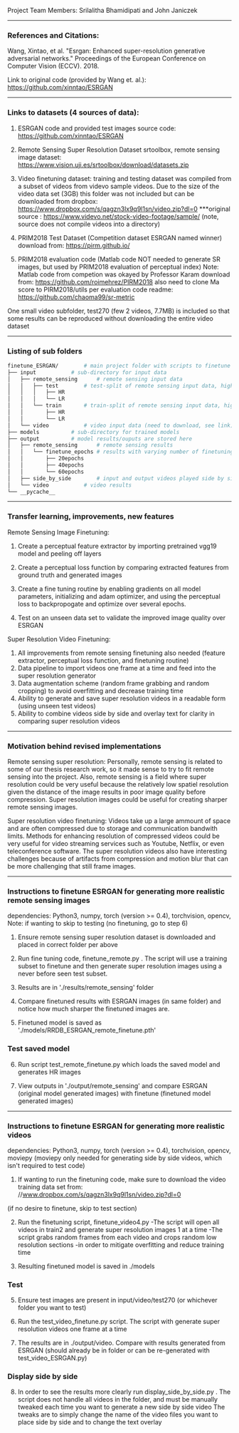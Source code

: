 Project Team Members:
Srilalitha Bhamidipati and John Janiczek

________________________________________________________________________________________________________________________________
### References and Citations:
Wang, Xintao, et al. "Esrgan: Enhanced super-resolution generative adversarial networks." Proceedings of the European Conference on Computer Vision (ECCV). 2018.

Link to original code (provided by Wang et. al.):
https://github.com/xinntao/ESRGAN
________________________________________________________________________________________________________________________________
### Links to datasets (4 sources of data):
1) ESRGAN code and provided test images
source code: https://github.com/xinntao/ESRGAN

2) Remote Sensing Super Resolution Dataset
srtoolbox, remote sensing image dataset: https://www.vision.uji.es/srtoolbox/download/datasets.zip

3) Video finetuning dataset:
training and testing dataset was compiled from a subset of videos from videvo sample videos.
Due to the size of the video data set (3GB) this folder was not included
but can be downloaded from dropbox:
https://www.dropbox.com/s/qagzn3lx9q9l1sn/video.zip?dl=0
***original source : https://www.videvo.net/stock-video-footage/sample/ (note, source does not compile videos into a directory)

4) PRIM2018 Test Dataset (Competition dataset ESRGAN named winner)
download from: https://pirm.github.io/

5) PRIM2018 evaluation code (Matlab code NOT needed to generate SR images, but used by PRIM2018 evaluation of perceptual index)
Note: Matlab code from competion was okayed by Professor Karam
download from: https://github.com/roimehrez/PIRM2018
also need to clone Ma score to PIRM2018/utils per evaluation code readme: https://github.com/chaoma99/sr-metric

One small video subfolder, test270 (few 2 videos, 7.7MB) is included so that some results can be reproduced
without downloading the entire video dataset


________________________________________________________________________________________________________________________________
### Listing of sub folders
```bash
finetune_ESRGAN/ 		# main project folder with scripts to finetune and test models
├── input			# sub-directory for input data
│   ├── remote_sensing		# remote sensing input data
│   │   ├── test		# test-split of remote sensing input data, high and low resolution
│   │   │   ├── HR		
│   │   │   └── LR		
│   │   └── train		# train-split of remote sensing input data, high and low resolution
│   │       ├── HR		
│   │       └── LR		
│   └── video			# video input data (need to download, see link)
├── models			# sub-directory for trained models
├── output			# model results/ouputs are stored here
│   ├── remote_sensing		# remote sensing results			
│   │   └── finetune_epochs	# results with varying number of finetuning epochs
│   │       ├── 20epochs
│   │       ├── 40epochs
│   │       └── 60epochs
│   ├── side_by_side		# input and output videos played side by side
│   └── video			# video results
└── __pycache__	
```



________________________________________________________________________________________________________________________________

### Transfer learning, improvements, new features
Remote Sensing Image Finetuning:

1. Create a perceptual feature extractor by importing pretrained vgg19 model and peeling off layers
	
2) Create a perceptual loss function by comparing extracted features from ground truth and generated images
	
3) Create a fine tuning routine by enabling gradients on all model parameters, initializing and adam optimizer, and
	using the perceptual loss to backpropogate and optimize over several epochs.
	
4) Test on an unseen data set to validate the improved image quality over ESRGAN

Super Resolution Video Finetuning:
	
1. All improvements from remote sensing finetuning also needed (feature extractor, perceptual loss function, and finetuning routine)
2. Data pipeline to import videos one frame at a time and feed into the super resolution generator
3. Data augmentation scheme (random frame grabbing and random cropping) to avoid overfitting and decrease training time
4. Ability to generate and save super resolution videos in a readable form (using unseen test videos)
5. Ability to combine videos side by side and overlay text for clarity in comparing super resolution videos
________________________________________________________________________________________________________________________________
### Motivation behind revised implementations

Remote sensing super resolution: Personally, remote sensing is related to some of our thesis research work, so it made sense to try to fit remote sensing into the project. Also, remote sensing is a field where super resolution could be very useful because the relatively low spatiel resolution given the distance of the image results in poor image quality before compression. Super resolution images could be useful for creating sharper remote sensing images.

Super resolution video finetuning: Videos take up a large ammount of space and are often compressed due to storage and communication bandwith limits. Methods for enhancing resolution of compressed videos could be very useful for video streaming services such as Youtube, Netflix, or even teleconference software. The super resolution videos also have interesting challenges because of artifacts from compression and motion blur that can be more challenging that still frame images.
________________________________________________________________________________________________________________________________

### Instructions to finetune ESRGAN for generating more realistic remote sensing images

dependencies: Python3, numpy, torch (version >= 0.4), torchvision, opencv, 
Note: if wanting to skip to testing (no finetuning, go to step 6)
 
1. Ensure remote sensing super resolution dataset is downloaded and placed in correct folder per above 

2. Run fine tuning code, finetune_remote.py . The script will use a training subset to finetune and then generate
super resolution images using a never before seen test subset.

3. Results are in './results/remote_sensing' folder

4. Compare finetuned results with ESRGAN images (in same folder) and notice how much sharper
the finetuned images are.

5. Finetuned model is saved as './models/RRDB_ESRGAN_remote_finetune.pth'

### Test saved model

6. Run script test_remote_finetune.py which loads the saved model and generates HR images

7. View outputs in './output/remote_sensing' and compare ESRGAN (original model generated images) with finetune (finetuned model generated images)
________________________________________________________________________________________________________________________________________

### Instructions to finetune ESRGAN for generating more realistic videos

dependencies: Python3, numpy, torch (version >= 0.4), torchvision, opencv, moviepy (moviepy only needed for generating side by side videos, which isn't required to test code)


1. If wanting to run the finetuning code, make sure to download the video training data set from:
//www.dropbox.com/s/qagzn3lx9q9l1sn/video.zip?dl=0

(if no desire to finetune, skip to test section)

2. Run the finetuning script, finetune_video4.py
	-The script will open all videos in train2 and generate super resolution images 1 at a time
	-The script grabs random frames from each video and crops random low resolution sections
	-in order to mitigate overfitting and reduce training time

4. Resulting finetuned model is saved in ./models

### Test

5. Ensure test images are present in input/video/test270 (or whichever folder you want to test)

6. Run the test_video_finetune.py script. The script with generate super resolution videos one frame at a time

7. The results are in ./output/video. Compare with results generated from ESRGAN (should already be in folder
or can be re-generated with test_video_ESRGAN.py)

### Display side by side

8. In order to see the results more clearly run display_side_by_side.py . The script does not handle
all videos in the folder, and must be manually tweaked each time you want to generate a new side by side video
The tweaks are to simply change the name of the video files you want to place side by side and to change
the text overlay








